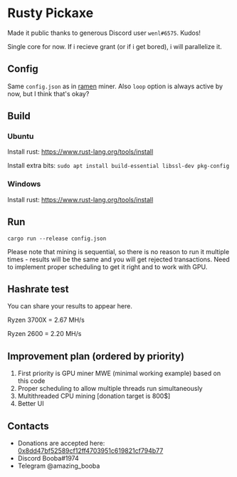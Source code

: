 # Rusty Pickaxe

Made it public thanks to generous Discord user `wenl#6575`. Kudos!

Single core for now. If i recieve grant (or if i get bored), i will parallelize it.

## Config

Same `config.json` as in [ramen](https://github.com/dmptrluke/ramen) miner. 
Also `loop` option is always active by now, but I think that's okay?

## Build

### Ubuntu

Install rust: https://www.rust-lang.org/tools/install

Install extra bits: `sudo apt install build-essential libssl-dev pkg-config`

### Windows

Install rust: https://www.rust-lang.org/tools/install

## Run

`cargo run --release config.json`

Please note that mining is sequential, so there is no reason to run it multiple times -
results will be the same and you will get rejected transactions. Need to implement proper
scheduling to get it right and to work with GPU.

## Hashrate test

You can share your results to appear here.

Ryzen 3700X = 2.67 MH/s

Ryzen 2600  = 2.20 MH/s

## Improvement plan (ordered by priority)

1. First priority is GPU miner MWE (minimal working example) based on this code
2. Proper scheduling to allow multiple threads run simultaneously
3. Multithreaded CPU mining [donation target is 800$]
4. Better UI
 
## Contacts

- Donations are accepted here: [0x8dd47bf52589cf12ff4703951c619821cf794b77](https://etherscan.io/address/0x8dd47bf52589cf12ff4703951c619821cf794b77)
- Discord Booba#1974
- Telegram @amazing_booba

